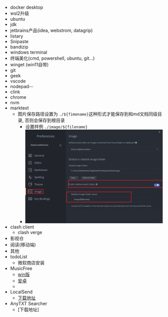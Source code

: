 - docker desktop
- wsl2升级
- ubuntu
- jdk
- jetbrains产品(idea, webstrom, datagrip)
- listary
- Snipaste
- bandizip
- windows terminal
- 终端美化(cmd, powershell, ubuntu, git...)
- winget (win11自带)
- git
- geek
- vscode
- nodepad--
- clink
- chrome
- nvm
- marktext
  - 图片保存路径设置为 `./${fimename}`这种形式才能保存到和md文档同级目录, 否则会保存到根目录
    - 设置样例 `./image/${filename}`
    - ![1705485582698](image/1.清单/1705485582698.png)
- clash client
  - clash verge
- 影视仓
- 阅读(移动端)
- 其他
- todoList
  - 微软商店安装
- MusicFree
  - [win版](https://github.com/maotoumao/MusicFreeDesktop/releases)
  - [安卓](https://github.com/maotoumao/MusicFree/releases)
  - 
- LocalSend
  - [下载地址](https://localsend.org/zh-CN/download)
- AnyTXT Searcher
  - [下载地址]
